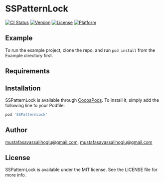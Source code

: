 # SSPatternLock

[![CI Status](https://img.shields.io/travis/mustafasavassalihoglu@gmail.com/SSPatternLock.svg?style=flat)](https://travis-ci.org/mustafasavassalihoglu@gmail.com/SSPatternLock)
[![Version](https://img.shields.io/cocoapods/v/SSPatternLock.svg?style=flat)](https://cocoapods.org/pods/SSPatternLock)
[![License](https://img.shields.io/cocoapods/l/SSPatternLock.svg?style=flat)](https://cocoapods.org/pods/SSPatternLock)
[![Platform](https://img.shields.io/cocoapods/p/SSPatternLock.svg?style=flat)](https://cocoapods.org/pods/SSPatternLock)

## Example

To run the example project, clone the repo, and run `pod install` from the Example directory first.

## Requirements

## Installation

SSPatternLock is available through [CocoaPods](https://cocoapods.org). To install
it, simply add the following line to your Podfile:

```ruby
pod 'SSPatternLock'
```

## Author

mustafasavassalihoglu@gmail.com, mustafasavassalihoglu@gmail.com

## License

SSPatternLock is available under the MIT license. See the LICENSE file for more info.
